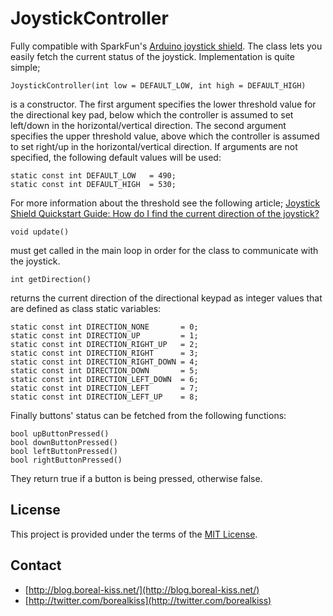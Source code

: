 # JoystickController

Fully compatible with SparkFun's [Arduino joystick shield](https://www.sparkfun.com/products/9760?). The class lets you easily fetch the current status of the joystick. Implementation is quite simple;

	JoystickController(int low = DEFAULT_LOW, int high = DEFAULT_HIGH)

is a constructor. The first argument specifies the lower threshold value for the directional key pad, below which the controller is assumed to set left/down in the horizontal/vertical direction. The second argument specifies the upper threshold value, above which the controller is assumed to set right/up in the horizontal/vertical direction. If arguments are not specified, the following default values will be used:

	static const int DEFAULT_LOW   = 490;
	static const int DEFAULT_HIGH  = 530;

For more information about the threshold see the following article; [Joystick Shield Quickstart Guide: How do I find the current direction of the joystick?](http://www.sparkfun.com/tutorials/171#direction)

	void update()

must get called in the main loop in order for the class to communicate with the joystick.

	int getDirection()

returns the current direction of the directional keypad as integer values that are defined as class static variables:

	static const int DIRECTION_NONE       = 0;
	static const int DIRECTION_UP         = 1;
	static const int DIRECTION_RIGHT_UP   = 2;
	static const int DIRECTION_RIGHT      = 3;
	static const int DIRECTION_RIGHT_DOWN = 4;
	static const int DIRECTION_DOWN       = 5;
	static const int DIRECTION_LEFT_DOWN  = 6;
	static const int DIRECTION_LEFT       = 7;
	static const int DIRECTION_LEFT_UP    = 8;

Finally buttons' status can be fetched from the following functions:

	bool upButtonPressed()
	bool downButtonPressed()
	bool leftButtonPressed()
	bool rightButtonPressed()

They return true if a button is being pressed, otherwise false.

## License

This project is provided under the terms of the [MIT License](http://www.opensource.org/licenses/mit-license.php).

## Contact

* [http://blog.boreal-kiss.net/](http://blog.boreal-kiss.net/)
* [http://twitter.com/borealkiss](http://twitter.com/borealkiss)